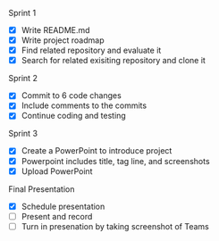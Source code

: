 Sprint 1 
- [x] Write README.md 
- [x] Write project roadmap
- [x] Find related repository and evaluate it
- [x] Search for related exisiting repository and clone it 

Sprint 2
- [x] Commit to 6 code changes
- [x] Include comments to the commits 
- [x] Continue coding and testing

Sprint 3
- [x] Create a PowerPoint to introduce project
- [x] Powerpoint includes title, tag line, and screenshots
- [x] Upload PowerPoint

Final Presentation
- [x] Schedule presentation
- [ ] Present and record
- [ ] Turn in presenation by taking screenshot of Teams 
